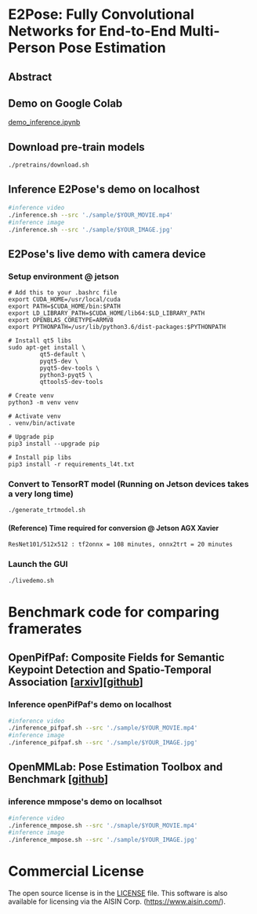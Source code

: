 # E2Pose: Fully Convolutional Networks for End-to-End Multi-Person Pose Estimation

## Abstract

## Demo on Google Colab
[demo_inference.ipynb](http://colab.research.google.com/github/AISIN-TRC/E2Pose/blob/main/demo_inference.ipynb)

## Download pre-train models
```bash
./pretrains/download.sh
```

## Inference E2Pose's demo on localhost
```bash
#inference video
./inference.sh --src './sample/$YOUR_MOVIE.mp4'
#inference image
./inference.sh --src './sample/$YOUR_IMAGE.jpg'
```

## E2Pose's live demo with camera device
### Setup environment @ jetson
    # Add this to your .bashrc file
    export CUDA_HOME=/usr/local/cuda
    export PATH=$CUDA_HOME/bin:$PATH
    export LD_LIBRARY_PATH=$CUDA_HOME/lib64:$LD_LIBRARY_PATH
    export OPENBLAS_CORETYPE=ARMV8
    export PYTHONPATH=/usr/lib/python3.6/dist-packages:$PYTHONPATH

    # Install qt5 libs
    sudo apt-get install \
             qt5-default \
             pyqt5-dev \
             pyqt5-dev-tools \
             python3-pyqt5 \
             qttools5-dev-tools
    
    # Create venv
    python3 -m venv venv

    # Activate venv
    . venv/bin/activate

    # Upgrade pip
    pip3 install --upgrade pip

    # Install pip libs
    pip3 install -r requirements_l4t.txt


### Convert to TensorRT model (Running on Jetson devices takes a very long time)
```bash
./generate_trtmodel.sh
```
#### (Reference) Time required for conversion @ Jetson AGX Xavier
    ResNet101/512x512 : tf2onnx = 108 minutes, onnx2trt = 20 minutes

### Launch the GUI
```bash
./livedemo.sh
```


# Benchmark code for comparing framerates
## OpenPifPaf: Composite Fields for Semantic Keypoint Detection and Spatio-Temporal Association [[arxiv](https://arxiv.org/abs/2103.02440)][[github](https://github.com/openpifpaf/openpifpaf)]
### Inference openPifPaf's demo on localhost
```bash
#inference video
./inference_pifpaf.sh --src './sample/$YOUR_MOVIE.mp4'
#inference image
./inference_pifpaf.sh --src './sample/$YOUR_IMAGE.jpg'
```
## OpenMMLab: Pose Estimation Toolbox and Benchmark [[github](https://github.com/open-mmlab/mmpose)]
### inference mmpose's demo on localhsot
```bash
#inference video
./inference_mmpose.sh --src './smaple/$YOUR_MOVIE.mp4'
#inference image
./inference_mmpose.sh --src './sample/$YOUR_IMAGE.jpg'
```


# Commercial License
The open source license is in the [LICENSE](./LICENSE) file. This software is also available for licensing via the AISIN Corp. (https://www.aisin.com/).
